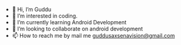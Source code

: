 - 👋 Hi, I’m Guddu
- 👀 I’m interested in coding.
- 🌱 I’m currently learning Android Development
- 💞️ I’m looking to collaborate on android development
- 📫 How to reach me by mail me guddusaxsenavision@gmail.com

<!---
kontactguddu/kontactguddu is a ✨ special ✨ repository because its `README.md` (this file) appears on your GitHub profile.
You can click the Preview link to take a look at your changes.
--->
